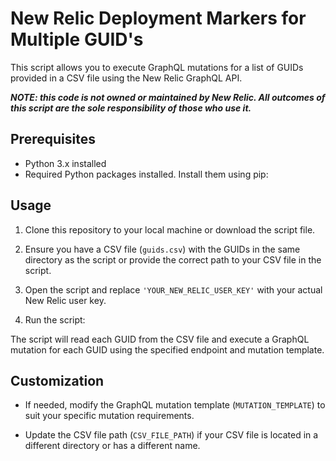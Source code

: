 # New Relic Deployment Markers for Multiple GUID's

This script allows you to execute GraphQL mutations for a list of GUIDs provided in a CSV file using the New Relic GraphQL API.

***NOTE: this code is not owned or maintained by New Relic. All outcomes of this script are the sole responsibility of those who use it.***

## Prerequisites

- Python 3.x installed
- Required Python packages installed. Install them using pip:

## Usage

1. Clone this repository to your local machine or download the script file.

2. Ensure you have a CSV file (`guids.csv`) with the GUIDs in the same directory as the script or provide the correct path to your CSV file in the script.

3. Open the script and replace `'YOUR_NEW_RELIC_USER_KEY'` with your actual New Relic user key.

4. Run the script:

The script will read each GUID from the CSV file and execute a GraphQL mutation for each GUID using the specified endpoint and mutation template.

## Customization

- If needed, modify the GraphQL mutation template (`MUTATION_TEMPLATE`) to suit your specific mutation requirements.

- Update the CSV file path (`CSV_FILE_PATH`) if your CSV file is located in a different directory or has a different name.
